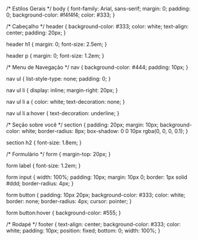 /* Estilos Gerais */
body {
    font-family: Arial, sans-serif;
    margin: 0;
    padding: 0;
    background-color: #f4f4f4;
    color: #333;
}

/* Cabeçalho */
header {
    background-color: #333;
    color: white;
    text-align: center;
    padding: 20px;
}

header h1 {
    margin: 0;
    font-size: 2.5em;
}

header p {
    margin: 0;
    font-size: 1.2em;
}

/* Menu de Navegação */
nav {
    background-color: #444;
    padding: 10px;
}

nav ul {
    list-style-type: none;
    padding: 0;
}

nav ul li {
    display: inline;
    margin-right: 20px;
}

nav ul li a {
    color: white;
    text-decoration: none;
}

nav ul li a:hover {
    text-decoration: underline;
}

/* Seção sobre você */
section {
    padding: 20px;
    margin: 10px;
    background-color: white;
    border-radius: 8px;
    box-shadow: 0 0 10px rgba(0, 0, 0, 0.1);
}

section h2 {
    font-size: 1.8em;
}

/* Formulário */
form {
    margin-top: 20px;
}

form label {
    font-size: 1.2em;
}

form input {
    width: 100%;
    padding: 10px;
    margin: 10px 0;
    border: 1px solid #ddd;
    border-radius: 4px;
}

form button {
    padding: 10px 20px;
    background-color: #333;
    color: white;
    border: none;
    border-radius: 4px;
    cursor: pointer;
}

form button:hover {
    background-color: #555;
}

/* Rodapé */
footer {
    text-align: center;
    background-color: #333;
    color: white;
    padding: 10px;
    position: fixed;
    bottom: 0;
    width: 100%;
}
